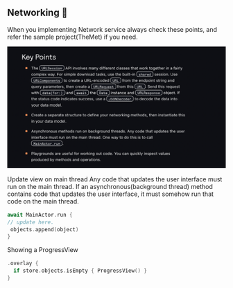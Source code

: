 ## Networking 📲

When you implementing Network service always check these points, and refer the sample project(TheMet) if you need.

![](Readme_Images/1.png)

Update view on main thread
 Any code that updates the user interface must run on the main thread. If an asynchronous(background thread) method contains code that updates the user interface, it must somehow run that code on the main thread.

 ```swift
await MainActor.run {
// update here.
  objects.append(object)
}
```

Showing a ProgressView 

```swift
.overlay {
  if store.objects.isEmpty { ProgressView() }
}
```
